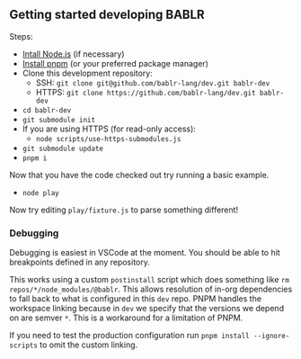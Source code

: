 ## Getting started developing BABLR

Steps:

- [Intall Node.js](https://nodejs.org/en/download/) (if necessary)
- [Install pnpm](https://pnpm.io/installation) (or your preferred package manager)
- Clone this development repository:
  - SSH: `git clone git@github.com/bablr-lang/dev.git bablr-dev`
  - HTTPS: `git clone https://github.com/bablr-lang/dev.git bablr-dev`
- `cd bablr-dev`
- `git submodule init`
- If you are using HTTPS (for read-only access):
  - `node scripts/use-https-submodules.js`
- `git submodule update`
- `pnpm i`

Now that you have the code checked out try running a basic example.

- `node play`

Now try editing `play/fixture.js` to parse something different!

### Debugging

Debugging is easiest in VSCode at the moment. You should be able to hit breakpoints defined in any repository.

This works using a custom `postinstall` script which does something like `rm repos/*/node_modules/@bablr`. This allows resolution of in-org dependencies to fall back to what is configured in this `dev` repo. PNPM handles the workspace linking because in `dev` we specify that the versions we depend on are semver `*`. This is a workaround for a limitation of PNPM.

If you need to test the production configuration run `pnpm install --ignore-scripts` to omit the custom linking.
